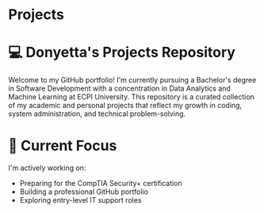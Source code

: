 # Projects
 # 💻 Donyetta's Projects Repository

Welcome to my GitHub portfolio! I'm currently pursuing a Bachelor's degree in Software Development with a concentration in Data Analytics and Machine Learning at ECPI University. This repository is a curated collection of my academic and personal projects that reflect my growth in coding, system administration, and technical problem-solving.

# 🎯 Current Focus

I'm actively working on:

- Preparing for the CompTIA Security+ certification
- Building a professional GitHub portfolio
- Exploring entry-level IT support roles

